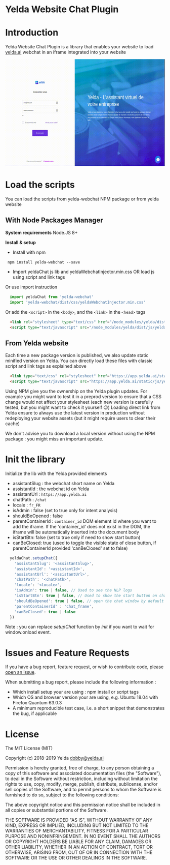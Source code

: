 Yelda Website Chat Plugin
=====

# Introduction

Yelda Website Chat Plugin is a library that enables your website to load [yelda.ai](https://yelda.ai) webchat in an iframe integrated into your website

![Demo](https://github.com/Yeldaai/chat-plugin/blob/master/screencast-yelda.gif?raw=true "Demo")

# Load the scripts

You can load the scripts from yelda-webchat NPM package or from yelda website

## With Node Packages Manager

**System requirements**
Node.JS 8+

**Install & setup**

- Install with npm

```shell
 npm install yelda-webchat --save
```

- Import yeldaChat js lib and yeldaWebchatInjector.min.css OR load js using script and link tags

Or use import instruction

```javascript
  import yeldaChat from 'yelda-webchat'
  import 'yelda-webchat/dist/css/yeldaWebchatInjector.min.css'
```

Or add the `<script>` in the `<body>`, and the `<link>` in the `<head>` tags

```html
  <link rel="stylesheet" type="text/css" href="/node_modules/yelda/dist/css/yeldaWebchatInjector.min.css"/>
  <script type="text/javascript" src="/node_modules/yelda/dist/js/yeldaWebchatInjector.min.js"></script>
```

## From Yelda website

Each time a new package version is published, we also update static minified version on Yelda.
You can directly load these files with classic script and link tags as explained above

```html
  <link type="text/css" rel="stylesheet" href="https://app.yelda.ai/static/css/yeldaWebchatInjector.min.css">
  <script type="text/javascript" src="https://app.yelda.ai/static/js/yeldaWebchatInjector.min.js"></script>
```

Using NPM give you the ownership on the Yelda plugin updates. For example you might want to test it in a preprod version to ensure that a CSS change would not affect your stylesheet (each new version is carefully tested, but you might want to check it yourself 😉)
Loading direct link from Yelda ensure to always use the latest version in production without redeploying your website assets (but it might require users to clear their cache)

We don't advise you to download a local version without using the NPM package : you might miss an important update.

# Init the library

Initialize the lib with the Yelda provided elements

- assistantSlug : the webchat short name on Yelda
- assistantId : the webchat id on Yelda
- assistantUrl : `https://app.yelda.ai`
- chatPath : `/chat`
- locale : `fr_FR`
- isAdmin : false (set to true only for intent analysis)
- shouldBeOpened : false
- parentContainerId : `container_id` DOM element id where you want to add the iframe. If the 'container_id' does not exist in the DOM, the iframe will be automatically inserted into the document body
- isStartBtn: false (set to true only if need to show start button)
- canBeClosed: true (used to toggle the visible state of close button, if parentContainerId provided 'canBeClosed' set to false)

```javascript
  yeldaChat.setupChat({
    'assistantSlug': '<assistantSlug>',
    'assistantId': '<assistantId>',
    'assistantUrl': '<assistantUrl>',
    'chatPath': '<chatPath>',
    'locale': '<locale>',
    'isAdmin': true | false, // Used to see the NLP logs
    'isStartBtn': true | false, // Used to show the start button on chat load
    'shouldBeOpened': true | false, // open the chat window by default on loading the page if set to true
    'parentContainerId' : 'chat_frame',
    'canBeClosed': true | false
  })
```

Note : you can replace _setupChat_ function by _init_ if you want to wait for window.onload event.

# Issues and Feature Requests

If you have a bug report, feature request, or wish to contribute code, please [open an issue](https://github.com/Yeldaai/chat-plugin/issues).

When submitting a bug report, please include the following information :

- Which install setup your are using : npm install or script tags
- Which OS and browser version your are using, e.g. Ubuntu 18.04 with Firefox Quantum 63.0.3
- A minimum reproducible test case, i.e. a short snippet that demonstrates the bug, if applicable

License
=======

The MIT License (MIT)

Copyright (c) 2018-2019 Yelda <dobby@yelda.ai>

Permission is hereby granted, free of charge, to any person obtaining a copy
of this software and associated documentation files (the "Software"), to deal
in the Software without restriction, including without limitation the rights
to use, copy, modify, merge, publish, distribute, sublicense, and/or sell
copies of the Software, and to permit persons to whom the Software is
furnished to do so, subject to the following conditions:

The above copyright notice and this permission notice shall be included in all
copies or substantial portions of the Software.

THE SOFTWARE IS PROVIDED "AS IS", WITHOUT WARRANTY OF ANY KIND, EXPRESS OR
IMPLIED, INCLUDING BUT NOT LIMITED TO THE WARRANTIES OF MERCHANTABILITY,
FITNESS FOR A PARTICULAR PURPOSE AND NONINFRINGEMENT. IN NO EVENT SHALL THE
AUTHORS OR COPYRIGHT HOLDERS BE LIABLE FOR ANY CLAIM, DAMAGES OR OTHER
LIABILITY, WHETHER IN AN ACTION OF CONTRACT, TORT OR OTHERWISE, ARISING FROM,
OUT OF OR IN CONNECTION WITH THE SOFTWARE OR THE USE OR OTHER DEALINGS IN THE
SOFTWARE.

